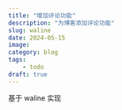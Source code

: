 ```yaml
---
title: "增加评论功能"
description: "为博客添加评论功能"
slug: waline
date: 2024-05-15
image:
category: blog
tags:
    - todo
draft: true
---
```


基于 waline 实现
